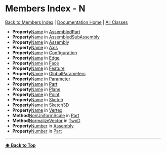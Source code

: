 # Members Index - N

[ Back to Members Index](Members-Index) | [Documentation Home](../README.md) | [All Classes](Classes)

- **Property**[Name](AssembledPart#name) in [AssembledPart](AssembledPart)
- **Property**[Name](AssembledSubAssembly#name) in [AssembledSubAssembly](AssembledSubAssembly)
- **Property**[Name](Assembly#name) in [Assembly](Assembly)
- **Property**[Name](Axis#name) in [Axis](Axis)
- **Property**[Name](Configuration#name) in [Configuration](Configuration)
- **Property**[Name](Edge#name) in [Edge](Edge)
- **Property**[Name](Face#name) in [Face](Face)
- **Property**[Name](Feature#name) in [Feature](Feature)
- **Property**[Name](GlobalParameters#name) in [GlobalParameters](GlobalParameters)
- **Property**[Name](Parameter#name) in [Parameter](Parameter)
- **Property**[Name](Part#name) in [Part](Part)
- **Property**[Name](Plane#name) in [Plane](Plane)
- **Property**[Name](Point#name) in [Point](Point)
- **Property**[Name](Sketch#name) in [Sketch](Sketch)
- **Property**[Name](Sketch3D#name) in [Sketch3D](Sketch3D)
- **Property**[Name](Vertex#name) in [Vertex](Vertex)
- **Method**[NonUniformScale](Part#nonuniformscale) in [Part](Part)
- **Method**[NormalizeVector](TwoD#normalizevector) in [TwoD](TwoD)
- **Property**[Number](Assembly#number) in [Assembly](Assembly)
- **Property**[Number](Part#number) in [Part](Part)

---
**[⬆ Back to Top](#members-index-n)**
